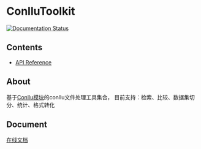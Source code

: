 # ConlluToolkit
[![Documentation Status](https://readthedocs.org/projects/conllutoolkit/badge/?version=latest)](https://conllutoolkit.readthedocs.io/en/latest/?badge=latest)

Contents
--------

* [API Reference](api_ref.rst)

## About

基于[Conllu模块](https://github.com/EmilStenstrom/conllu)的conllu文件处理工具集合，
目前支持：检索、比较、数据集切分、统计、格式转化

## Document
[在线文档](https://conllutoolkit.readthedocs.io/)
